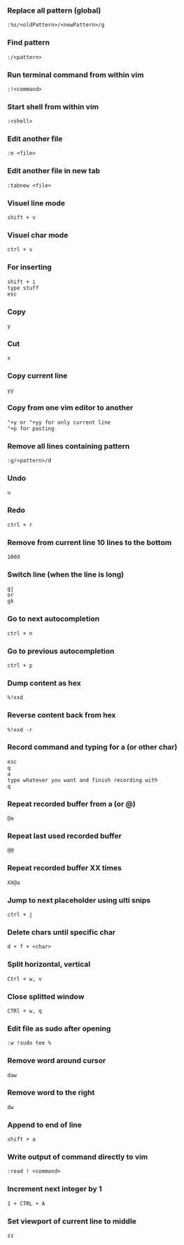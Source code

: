 ### Replace all pattern (global)
```
:%s/<oldPattern>/<newPattern>/g
```

### Find pattern
```
:/<pattern>
```

### Run terminal command from within vim
```
:!<command>
```

### Start shell from within vim
```
:<shell>
```

### Edit another file
```
:e <file>
```

### Edit another file in new tab
```
:tabnew <file>
```

### Visuel line mode
```
shift + v
```

### Visuel char mode
```
ctrl + v
```

### For inserting
```
shift + i
type stuff
esc
```

### Copy
```
y
```

### Cut
```
x
```

### Copy current line
```
yy
```

### Copy from one vim editor to another
```
"+y or "+yy for only current line
"+p for pasting
```

### Remove all lines containing pattern
```
:g/<pattern>/d
```

### Undo
```
u
```

### Redo
```
ctrl + r
```

### Remove from current line 10 lines to the bottom
```
10dd
```

### Switch line (when the line is long)
```
gj
or
gk
```

### Go to next autocompletion
```
ctrl + n
```

### Go to previous autocompletion
```
ctrl + p
```

### Dump content as hex
```
%!xxd
```

### Reverse content back from hex
```
%!xxd -r
```

### Record command and typing for a (or other char)
```
esc
q
a
type whatever you want and finish recording with
q
```

### Repeat recorded buffer from a (or @<otherChar>)
```
@a 
```

### Repeat last used recorded buffer
```
@@
```

### Repeat recorded buffer XX times
```
XX@a
```

### Jump to next placeholder using ulti snips
```
ctrl + j
```

### Delete chars until specific char
```
d + f + <char>
```

### Split horizontal, vertical
```
Ctrl + w, v
```

### Close splitted window
```
CTRl + w, q
```

### Edit file as sudo after opening
```
:w !sudo tee %
```

### Remove word around cursor
```
daw
```

### Remove word to the right
```
dw
```

### Append to end of line
```
shift + a
```

### Write output of command directly to vim
```
:read ! <command>
```

### Increment next integer by 1
```
1 + CTRL + A
```

### Set viewport of current line to middle
```
zz
```

